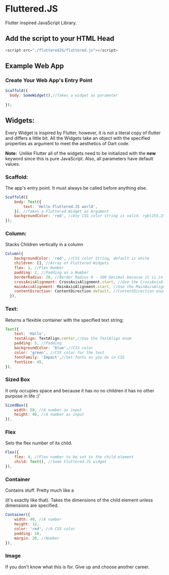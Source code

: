 # Fluttered.JS

Flutter inspired JavaScript Library.

## Add the script to your HTML Head

~~~javascript
<script src="./flutteredJS/fluttered.js"></script>
~~~




## Example Web App
### Create Your Web App's Entry Point

~~~javascript
Scaffold({
  body: SomeWidget(),//Takes a widget as parameter
  
});
~~~

## Widgets:

Every Widget is inspired by Flutter, however, it is not a literal copy of flutter and differs a little bit. All the Widgets take an object with the specified properties as argument to meet the aesthetics of Dart code.

<strong>Note: </strong> Unlike Flutter all of the widgets need to be initialized with the <strong>new</strong> keyword since this is pure JavaScript. Also, all parameters have default values.

### Scaffold:

The app's entry point. It must always be called before anything else.

~~~javascript
Scaffold({
    body: Text({
        text: 'Hello Fluttered.JS world',
    }), //Takes a Fluttered Widget as Argument
    backgroundColor: 'red', //Any CSS color string is valid. rgb(255,255,255)
});
~~~

### Column:

Stacks Children vertically in a column

~~~javascript
Column({
    backgroundColor: 'red', //CSS color String, default is white
    children: [], //Array of Fluttered Widgets
    flex: 1, //Flex Number
    padding: 2, //Padding as a Number
    borderRadius: 20, //Border Radius 0 - 100 Decimal because it is in percent
    crossAxisAlignment: CrossAxisAlignment.start, //Use the CrossAxisAlignment enum assign a property
    mainAxisAlignment: MainAxisAlignment.start, //Use the MainAxisAlignment.start enum
    contentDirection: ContentDirection.default, //ContentDirection enum
  }),
~~~
### Text:

Returns a flexible container with the specified text string;

~~~javascript
Text({
	text: 'Hallo',
    textAlign: TextAlign.center,//Use the TextAlign enum
    padding: 5, //Padding
    backgroundColor: 'blue',//CSS color
    color: 'green', //CSS color for the text
    fontFamily: 'Impact',//Set fonts as you do in CSS
    fontSize: 45,
}),
~~~

### Sized Box

It only occupies space and because it has no no children it has no other  purpose in life :)'

~~~javascript
SizedBox({
    width: 50, //A number as input
    height: 40, //A number as input
}),
~~~

### Flex

Sets the flex number of its child.

~~~javascript
Flex({
    flex: 4, //Flex number to be set to the child element
    child: Text(), //Some Fluttered.JS widget
}),
~~~

### Container

Contains stuff. Pretty much like a <div> (it's exactly like that). Takes the dimensions of the child element unless dimensions are specified.

~~~javascript
Container({
    width: 40, //A number
    height: 12,
    color: 'red', //A CSS color
    padding: 10,
    margin: 20, //Number
}),
~~~

### Image

If you don't know  what this is for. Give up and choose another career.

~~~javascript

~~~

